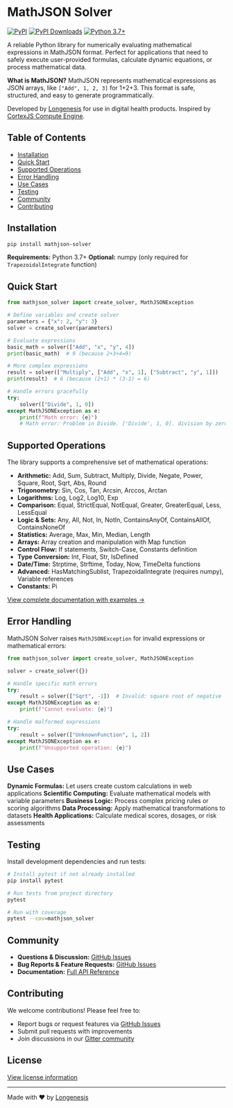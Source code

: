 # MathJSON Solver

[![PyPI](https://img.shields.io/pypi/v/mathjson-solver.svg)](https://pypi.org/project/mathjson-solver/)
[![PyPI Downloads](https://static.pepy.tech/badge/mathjson-solver/month)](https://pepy.tech/projects/mathjson-solver)
[![Python 3.7+](https://img.shields.io/badge/python-3.7+-blue.svg)](https://www.python.org/downloads/)

A reliable Python library for numerically evaluating mathematical expressions in MathJSON format. Perfect for applications that need to safely execute user-provided formulas, calculate dynamic equations, or process mathematical data.

**What is MathJSON?** MathJSON represents mathematical expressions as JSON arrays, like `["Add", 1, 2, 3]` for 1+2+3. This format is safe, structured, and easy to generate programmatically.

Developed by [Longenesis](https://longenesis.com/team) for use in digital health products. Inspired by [CortexJS Compute Engine](https://cortexjs.io/compute-engine/).

## Table of Contents
- [Installation](#installation)
- [Quick Start](#quick-start)
- [Supported Operations](#supported-operations)
- [Error Handling](#error-handling)
- [Use Cases](#use-cases)
- [Testing](#testing)
- [Community](#community)
- [Contributing](#contributing)

## Installation

```bash
pip install mathjson-solver
```

**Requirements:** Python 3.7+
**Optional:** numpy (only required for `TrapezoidalIntegrate` function)

## Quick Start

```python
from mathjson_solver import create_solver, MathJSONException

# Define variables and create solver
parameters = {"x": 2, "y": 3}
solver = create_solver(parameters)

# Evaluate expressions
basic_math = solver(["Add", "x", "y", 4])
print(basic_math)  # 9 (because 2+3+4=9)

# More complex expressions
result = solver(["Multiply", ["Add", "x", 1], ["Subtract", "y", 1]])
print(result)  # 6 (because (2+1) * (3-1) = 6)

# Handle errors gracefully
try:
    solver(["Divide", 1, 0])
except MathJSONException as e:
    print(f"Math error: {e}")
    # Math error: Problem in Divide. ['Divide', 1, 0]. division by zero
```

## Supported Operations

The library supports a comprehensive set of mathematical operations:

* **Arithmetic:** Add, Sum, Subtract, Multiply, Divide, Negate, Power, Square, Root, Sqrt, Abs, Round
* **Trigonometry:** Sin, Cos, Tan, Arcsin, Arccos, Arctan
* **Logarithms:** Log, Log2, Log10, Exp
* **Comparison:** Equal, StrictEqual, NotEqual, Greater, GreaterEqual, Less, LessEqual
* **Logic & Sets:** Any, All, Not, In, NotIn, ContainsAnyOf, ContainsAllOf, ContainsNoneOf
* **Statistics:** Average, Max, Min, Median, Length
* **Arrays:** Array creation and manipulation with Map function
* **Control Flow:** If statements, Switch-Case, Constants definition
* **Type Conversion:** Int, Float, Str, IsDefined
* **Date/Time:** Strptime, Strftime, Today, Now, TimeDelta functions
* **Advanced:** HasMatchingSublist, TrapezoidalIntegrate (requires numpy), Variable references
* **Constants:** Pi

[View complete documentation with examples →](https://github.com/LongenesisLtd/mathjson-solver/blob/main/docs/README.md)

## Error Handling

MathJSON Solver raises `MathJSONException` for invalid expressions or mathematical errors:

```python
from mathjson_solver import create_solver, MathJSONException

solver = create_solver({})

# Handle specific math errors
try:
    result = solver(["Sqrt", -1])  # Invalid: square root of negative
except MathJSONException as e:
    print(f"Cannot evaluate: {e}")

# Handle malformed expressions
try:
    result = solver(["UnknownFunction", 1, 2])
except MathJSONException as e:
    print(f"Unsupported operation: {e}")
```

## Use Cases

**Dynamic Formulas:** Let users create custom calculations in web applications
**Scientific Computing:** Evaluate mathematical models with variable parameters
**Business Logic:** Process complex pricing rules or scoring algorithms
**Data Processing:** Apply mathematical transformations to datasets
**Health Applications:** Calculate medical scores, dosages, or risk assessments

## Testing

Install development dependencies and run tests:

```bash
# Install pytest if not already installed
pip install pytest

# Run tests from project directory
pytest

# Run with coverage
pytest --cov=mathjson_solver
```

## Community

- **Questions & Discussion:** [GitHub Issues](https://github.com/LongenesisLtd/mathjson-solver/issues)
- **Bug Reports & Feature Requests:** [GitHub Issues](https://github.com/LongenesisLtd/mathjson-solver/issues)
- **Documentation:** [Full API Reference](https://github.com/LongenesisLtd/mathjson-solver/blob/main/docs/README.md)

## Contributing

We welcome contributions! Please feel free to:
- Report bugs or request features via [GitHub Issues](https://github.com/LongenesisLtd/mathjson-solver/issues)
- Submit pull requests with improvements
- Join discussions in our [Gitter community](https://gitter.im/mathjson-solver/community)

## License

[View license information](https://github.com/LongenesisLtd/mathjson-solver/blob/main/LICENSE)

---

Made with ❤️ by [Longenesis](https://longenesis.com/team)
